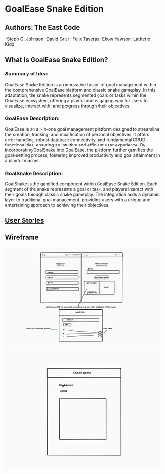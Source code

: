 # GoalEase Snake Edition

## Authors: The East Code

-Steph G. Johnson
-David Grier
-Felix Taveras
-Ekow Yawson
-Latherio Kidd

## What is GoalEase Snake Edition?

### Summary of Idea:
GoalEase Snake Edition is an innovative fusion of goal management within the comprehensive GoalEase platform and classic snake gameplay. In this adaptation, the snake represents segmented goals or tasks within the GoalEase ecosystem, offering a playful and engaging way for users to visualize, interact with, and progress through their objectives.

### GoalEase Description:
GoalEase is an all-in-one goal management platform designed to streamline the creation, tracking, and modification of personal objectives. It offers error handling, robust database connectivity, and fundamental CRUD functionalities, ensuring an intuitive and efficient user experience. By incorporating GoalSnake into GoalEase, the platform further gamifies the goal-setting process, fostering improved productivity and goal attainment in a playful manner.

### GoalSnake Description:
GoalSnake is the gamified component within GoalEase Snake Edition. Each segment of the snake represents a goal or task, and players interact with their goals through classic snake gameplay. The integration adds a dynamic layer to traditional goal management, providing users with a unique and entertaining approach to achieving their objectives.

## [User Stories](https://github.com/TheEastCode/Client_301/wiki/User-Stories)

## Wireframe

![wireframe1](wireframe1.png)
![wireframe2](wireframe2.png)